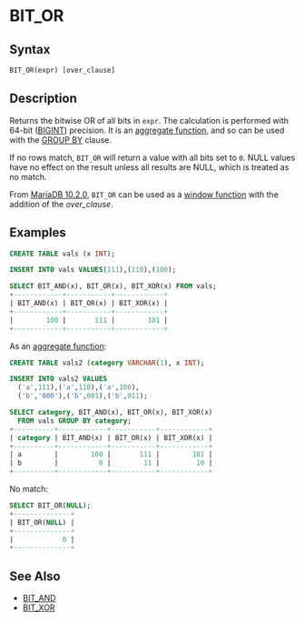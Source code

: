 # BIT_OR

## Syntax

```sql
BIT_OR(expr) [over_clause]
```

## Description

Returns the bitwise OR of all bits in `expr`. The calculation is performed with 64-bit ([BIGINT](/columns-storage-engines-and-plugins/data-types/data-types-numeric-data-types/bigint)) precision. It is an [aggregate function](/built-in-functions/aggregate-functions), and so can be used with the [GROUP BY](/sql-statements-structure/sql-statements/data-manipulation/selecting-data/group-by) clause.

If no rows match, `BIT_OR` will return a value with all bits set to `0`. NULL values have no effect on the result unless all results are NULL, which is treated as no match.

From [MariaDB 10.2.0](/kb/en/mariadb-1020-release-notes/), `BIT_OR` can be used as a [window function](/built-in-functions/special-functions/window-functions) with the addition of the <em>over_clause</em>.

## Examples

```sql
CREATE TABLE vals (x INT);

INSERT INTO vals VALUES(111),(110),(100);

SELECT BIT_AND(x), BIT_OR(x), BIT_XOR(x) FROM vals;
+------------+-----------+------------+
| BIT_AND(x) | BIT_OR(x) | BIT_XOR(x) |
+------------+-----------+------------+
|        100 |       111 |        101 |
+------------+-----------+------------+
```

As an [aggregate function](/built-in-functions/aggregate-functions):

```sql
CREATE TABLE vals2 (category VARCHAR(1), x INT);

INSERT INTO vals2 VALUES
  ('a',111),('a',110),('a',100),
  ('b','000'),('b',001),('b',011);

SELECT category, BIT_AND(x), BIT_OR(x), BIT_XOR(x) 
  FROM vals GROUP BY category;
+----------+------------+-----------+------------+
| category | BIT_AND(x) | BIT_OR(x) | BIT_XOR(x) |
+----------+------------+-----------+------------+
| a        |        100 |       111 |        101 |
| b        |          0 |        11 |         10 |
+----------+------------+-----------+------------+
```

No match:

```sql
SELECT BIT_OR(NULL);
+--------------+
| BIT_OR(NULL) |
+--------------+
|            0 |
+--------------+
```

## See Also

- [BIT_AND](/built-in-functions/aggregate-functions/bit_and)
- [BIT_XOR](/built-in-functions/aggregate-functions/bit_xor)